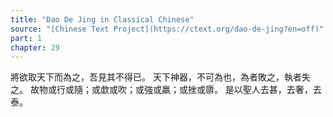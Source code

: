 ```yaml
---
title: "Dao De Jing in Classical Chinese"
source: "[Chinese Text Project](https://ctext.org/dao-de-jing?en=off)"
part: 1
chapter: 29
---
```

將欲取天下而為之，吾見其不得已。
天下神器，不可為也，為者敗之，執者失之。
故物或行或隨；或歔或吹；或強或羸；或挫或隳。
是以聖人去甚，去奢，去泰。